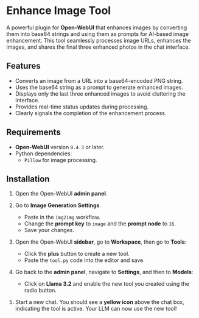 # Enhance Image Tool

A powerful plugin for **Open-WebUI** that enhances images by converting them into base64 strings and using them as prompts for AI-based image enhancement. This tool seamlessly processes image URLs, enhances the images, and shares the final three enhanced photos in the chat interface.

## Features

- Converts an image from a URL into a base64-encoded PNG string.
- Uses the base64 string as a prompt to generate enhanced images.
- Displays only the last three enhanced images to avoid cluttering the interface.
- Provides real-time status updates during processing.
- Clearly signals the completion of the enhancement process.

## Requirements

- **Open-WebUI** version `0.4.3` or later.
- Python dependencies:
  - `Pillow` for image processing.

## Installation

1. Open the Open-WebUI **admin panel**.
2. Go to **Image Generation Settings**.
   - Paste in the `img2img` workflow.
   - Change the **prompt key** to `image` and the **prompt node** to `16`.
   - Save your changes.

3. Open the Open-WebUI **sidebar**, go to **Workspace**, then go to **Tools**:
   - Click the **plus** button to create a new tool.
   - Paste the `tool.py` code into the editor and save.

4. Go back to the **admin panel**, navigate to **Settings**, and then to **Models**:
   - Click on **Llama 3.2** and enable the new tool you created using the radio button.

5. Start a new chat. You should see a **yellow icon** above the chat box, indicating the tool is active. Your LLM can now use the new tool!
